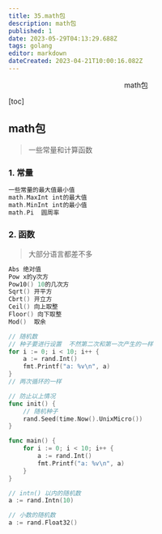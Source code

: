 ```yaml
---
title: 35.math包
description: math包
published: 1
date: 2023-05-29T04:13:29.688Z
tags: golang
editor: markdown
dateCreated: 2023-04-21T10:00:16.082Z
---
```


<center>math包</center>



[toc]





## math包

> 一些常量和计算函数



### 1. 常量

```go
一些常量的最大值最小值  
math.MaxInt int的最大值
math.MinInt int的最小值
math.Pi  圆周率
```



### 2. 函数

> 大部分语言都差不多

```go
Abs 绝对值
Pow x的y次方
Pow10() 10的几次方
Sqrt() 开平方
Cbrt() 开立方
Ceil() 向上取整
Floor() 向下取整
Mod()  取余
```

```go
// 随机数
// 种子要进行设置  不然第二次和第一次产生的一样
for i := 0; i < 10; i++ {
    a := rand.Int()
    fmt.Printf("a: %v\n", a)
}
// 两次循环的一样
```

```go
// 防止以上情况
func init() {
	// 随机种子
	rand.Seed(time.Now().UnixMicro())
}

func main() {
	for i := 0; i < 10; i++ {
		a := rand.Int()
		fmt.Printf("a: %v\n", a)
	}
}
```

```go
// intn() 以内的随机数
a := rand.Intn(10)

// 小数的随机数
a := rand.Float32()
```




